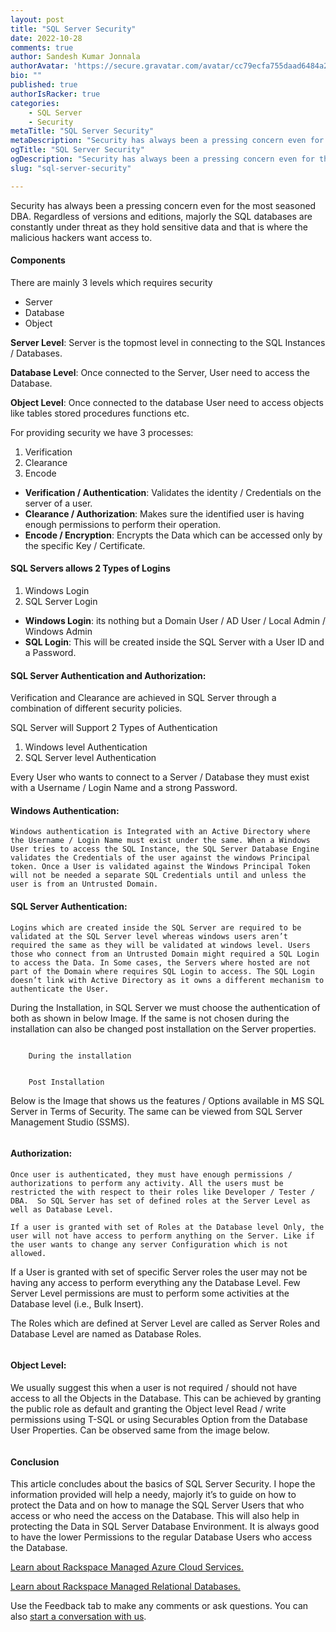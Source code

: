 ```yaml
---
layout: post
title: "SQL Server Security"
date: 2022-10-28
comments: true
author: Sandesh Kumar Jonnala
authorAvatar: 'https://secure.gravatar.com/avatar/cc79ecfa755daad6484a2763ca44890b'
bio: ""
published: true
authorIsRacker: true
categories:
    - SQL Server
    - Security
metaTitle: "SQL Server Security"
metaDescription: "Security has always been a pressing concern even for the most seasoned DBA. Regardless of versions and Editions, Majorly the SQL databases are constantly under threat as they hold sensitive data and that is where the malicious hackers want access to."
ogTitle: "SQL Server Security"
ogDescription: "Security has always been a pressing concern even for the most seasoned DBA. Regardless of versions and Editions, Majorly the SQL databases are constantly under threat as they hold sensitive data and that is where the malicious hackers want access to."
slug: "sql-server-security"

---
```


Security has always been a pressing concern even for the most seasoned DBA. Regardless of versions and editions, majorly the SQL databases are constantly under threat as they hold sensitive data and that is where the malicious hackers want access to.

<!--more-->

#### Components
There are mainly 3 levels which requires security 

- Server 
-	Database 
-	Object 

**Server Level**: Server is the topmost level in connecting to the SQL Instances / Databases.


**Database Level**: Once connected to the Server, User need to access the Database.


**Object Level**: Once connected to the database User need to access objects like tables stored procedures functions etc.

For providing security we have 3 processes:
1.	Verification
2.	Clearance
3.	Encode


- **Verification / Authentication**: Validates the identity / Credentials on the server of a user.
- **Clearance / Authorization**: Makes sure the identified user is having enough permissions to perform their operation.
- **Encode / Encryption**: Encrypts the Data which can be accessed only by the specific Key / Certificate.


#### SQL Servers allows 2 Types of Logins
1.	Windows Login 
2.	SQL Server Login
- **Windows Login**: its nothing but a Domain User / AD User / Local Admin / Windows Admin
- **SQL Login**: This will be created inside the SQL Server with a User ID and a Password.

#### SQL Server Authentication and Authorization:

Verification and Clearance are achieved in SQL Server through a combination of different security policies.

SQL Server will Support 2 Types of Authentication
1.	Windows level Authentication
2.	SQL Server level Authentication

Every User who wants to connect to a Server / Database they must exist with a Username / Login Name and a strong Password.

#### Windows Authentication:
	Windows authentication is Integrated with an Active Directory where the Username / Login Name must exist under the same. When a Windows User tries to access the SQL Instance, the SQL Server Database Engine validates the Credentials of the user against the windows Principal token. Once a User is validated against the Windows Principal Token will not be needed a separate SQL Credentials until and unless the user is from an Untrusted Domain.

#### SQL Server Authentication:
	Logins which are created inside the SQL Server are required to be validated at the SQL Server level whereas windows users aren’t required the same as they will be validated at windows level. Users those who connect from an Untrusted Domain might required a SQL Login to access the Data. In Some cases, the Servers where hosted are not part of the Domain where requires SQL Login to access. The SQL Login doesn’t link with Active Directory as it owns a different mechanism to authenticate the User.

During the Installation, in SQL Server we must choose the authentication of both as shown in below Image. If the same is not chosen during the installation can also be changed post installation on the Server properties.

<img src=Picture1.png title="" alt="">

        During the installation

<img src=Picture2.png title="" alt="">

        Post Installation

Below is the Image that shows us the features / Options available in MS SQL Server in Terms of Security. The same can be viewed from SQL Server Management Studio (SSMS).

  <img src=Picturex.png title="" alt="">

#### Authorization: 

	Once user is authenticated, they must have enough permissions / authorizations to perform any activity. All the users must be restricted the with respect to their roles like Developer / Tester / DBA.  So SQL Server has set of defined roles at the Server Level as well as Database Level.

	If a user is granted with set of Roles at the Database level Only, the user will not have access to perform anything on the Server. Like if the user wants to change any server Configuration which is not allowed. 
	
  If a User is granted with set of specific Server roles the user may not be having any access to perform everything any the Database Level. Few Server Level permissions are must to perform some activities at the Database level (i.e., Bulk Insert). 


The Roles which are defined at Server Level are called as Server Roles and Database Level are named as Database Roles.

<img src=Picturey.png title="" alt="">


#### Object Level:

We usually suggest this when a user is not required / should not have access to all the Objects in the Database. This can be achieved by granting the public role as default and granting the Object level Read / write permissions using T-SQL or using Securables Option from the Database User Properties. Can be observed same from the image below.

<img src=Picture5.png title="" alt="">

#### Conclusion

This article concludes about the basics of SQL Server Security. I hope the information provided will help a needy, majorly it’s to guide on how to protect the Data and on how to manage the SQL Server Users that who access or who need the access on the Database. This will also help in protecting the Data in SQL Server Database Environment. It is always good to have the lower Permissions to the regular Database Users who access the Database.






































<a class="cta purple" id="cta" href="https://www.rackspace.com/cloud/azure">Learn about Rackspace Managed Azure Cloud Services.</a>

<a class="cta purple" id="cta" href="https://www.rackspace.com/data/managed-sql"> Learn about Rackspace Managed Relational Databases.</a>


Use the Feedback tab to make any comments or ask questions. You can also
[start a conversation with us](https://www.rackspace.com/contact).

